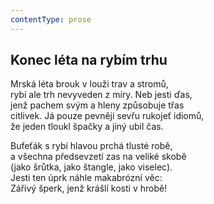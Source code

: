 ```yaml
---
contentType: prose
---
```


## Konec léta na rybím trhu

Mrská léta brouk v louži trav a stromů,  
rybí ale trh nevyveden z míry. Neb jesti ďas,  
jenž pachem svým a hleny způsobuje třas  
citlivek. Já pouze pevněji sevřu rukojeť idiomů,  
že jeden tloukl špačky a jiný ubil čas.

Bufeťák s rybí hlavou prchá tlusté robě,  
a všechna předsevzetí zas na veliké skobě  
(jako šrůtka, jako štangle, jako viselec).  
Jesti ten úprk náhle makabrózní věc:  
Zářivý šperk, jenž krášlí kosti v hrobě!
